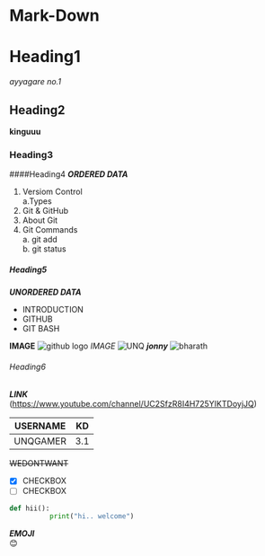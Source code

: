 # Mark-Down


# Heading1
*ayyagare no.1*

## Heading2
**kinguuu** 

### Heading3

####Heading4
***ORDERED DATA***
1. Versiom Control    
   a.Types   
2. Git & GitHub       
3. About Git     
4. Git Commands   
    a. git add    
    b. git status   
##### Heading5
***UNORDERED DATA***

- INTRODUCTION
- GITHUB
- GIT BASH



**IMAGE**
![github logo](https://camo.githubusercontent.com/6eaaae8defc78f268eaf0824350a66a1dfcb6aa77210d3dca069d1d1cefebc53/68747470733a2f2f6769742d73636d2e636f6d2f696d616765732f6c6f676f732f646f776e6c6f6164732f4769742d4c6f676f2d32436f6c6f722e706e67)
*IMAGE*
![UNQ](https://i.ytimg.com/vi/o8mWokPVaK8/maxresdefault.jpg)
***jonny***
![bharath](https://lh3.googleusercontent.com/OTnl6gxeFJKi7gNOhVACT3pF5i0pvYwLbclZQo6Y-sBswhR8zUJQRbogL8EmoeC6T_62p52MCTOc9YSC2cG0FI8m4uE0TST65tcjMbbcCMNec6pFO19_c4n30ZNtODK5t2gC3C0Hl3ceg0r97xPEy9Gs5PbcYg1A-4yEql6NcBmLz51-M05XL_pJUcvvVzOIDLK-EttWzaWDDI6yLzyW5maUrsBNJ_2SsT_rcUMHH0Mu0Cwn0DhJ3wfRO_4hvGB73PBP7LgcNVz8IKVJrrryhKzPEe5i3D2NM-w5mPbSp-xnubxXNczrYFvre5wwSBWlOF-I1gng1uRMwmZeXqMrMCWESMXYESSGOzSePmkxNYoyPP9vLENUb0NRfhRsmmo7-wuAhnmdT9jOn14HvutCCQftB-J4v_f_cXmx2na8CrUUBCK0lI5AW8na0rQ7gQrD97d0EW_vgRRXs-916iYLP5WBZwFmMAMDRhQ8z-mpnnXSRYxTWCmLEi6BjRvTY_LWNsl22l0FyUsLsLrNgngRt2s0J7nbcVzBXCJFQzu6a1CGtffjv1tb5BZwuk8ATHEFZKDo2ibSmh7tCmBFwRS6Fcrhex3-JmwuSqYqh86a7zSfBe3RytUEzkGLVDKHd5Xiul5oz-IJug-xtvOp_EJ_2lCMmwVRLGHb3m5HEyI0Z5Mc7kda_6kmNL0hBTTTEURK0BgA9z65m_FDOZQCU_wkIck_=w248-h186-no?authuser=0)
###### Heading6
***LINK***     
(https://www.youtube.com/channel/UC2SfzR8I4H725YIKTDoyjJQ)


|USERNAME|KD|   
|-------|-------|   
|UNQGAMER|3.1|   

~~WEDONTWANT~~    

- [X] CHECKBOX
- [ ] CHECKBOX

```python
def hii():
          print("hi.. welcome")
```       

***EMOJI***        
:blush:







